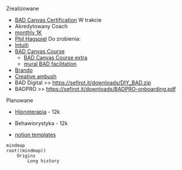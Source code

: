 Zrealizowane
* [BAD Canvas Certification](#)
W trakcie
* Akredytowany Coach
* [monthly 1K](https://appsumo.teachable.com/courses/enrolled/333457)
* [Phil Hagspiel](#)
Do zrobienia:
* [Intuiti](https://docs.google.com/document/d/1twsSFT1GmPmpbqf0wb3PZjVCfn3FJUJAKCBSDCvRZYs/edit?usp=sharing)
* [BAD Canvas Course](https://myspace.learningexperience.space/#!/courses/bad-canvas-certification/lessons)
  * [BAD Canvas Course extra](https://miro.com/app/board/uXjVOzcFxdI=/)
  * [mural BAD facilitation](https://app.mural.co/t/cristinalarcher0153/m/cristinalarcher0153/1731685956527/cefa6e1cca4db1d5859e4462154b754e4269824e)
* [Brando](#)
* [Creative ambush](#)
* BAD Digital >> https://sefirot.it/downloads/DIY_BAD.zip
* BADPRO >> https://sefirot.it/downloads/BADPRO-onboarding.pdf


Planowane
* [Hipnoterapia](https://barwyumyslu.pl/szkolenia/omni-hypnosis-training-center/) - 12k
* Behawiorystyka - 12k

* [notion templates](#)

```mermaid
mindmap
root((mindmap)) 
	Origins 
		Long history
```
